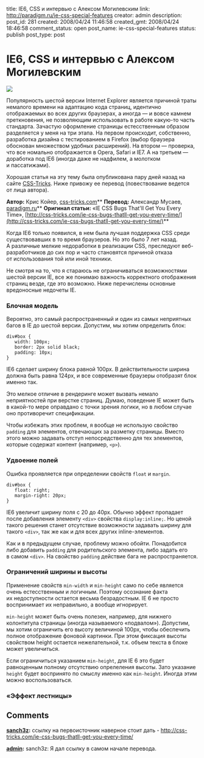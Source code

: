 title: IE6, CSS и интервью с Алексом Могилевским
link: http://paradigm.ru/ie-css-special-features
creator: admin
description:
post_id: 281
created: 2008/04/24 11:46:58
created_gmt: 2008/04/24 18:46:58
comment_status: open
post_name: ie-css-special-features
status: publish
post_type: post

# IE6, CSS и интервью с Алексом Могилевским

![](/media/00ie.png)

Популярность шестой версии Internet Explorer является причиной траты немалого времени на адаптацию кода страниц, идентично отображаемых во всех других браузерах, а иногда — и вовсе камнем преткновения, не позволяющим использовать в работе какую-то часть стандарта. Зачастую оформление страницы естесственным образом разделяется у меня на три этапа. На первом происходит, собственно, разработка дизайна с тестированием в Firefox (выбор браузера обоснован множеством удобных расширений). На втором — проверка, что все номально отображается в Opera, Safari и IE7. А на третьем — доработка под IE6 (иногда даже не надфилем, а молотком и пассатижами).

Хорошая статья на эту тему была опубликована пару дней назад на сайте [CSS-Tricks](http://css-tricks.com/). Ниже привожу ее перевод (повествование ведется от лица автора).

**Автор:** Крис Койер, [css-tricks.com](http://css-tricks.com)** **Перевод:** Александр Мусаев, [paradigm.ru]()** **Оригинал статьи:** «IE CSS Bugs That'll Get You Every Time», [http://css-tricks.com/ie-css-bugs-thatll-get-you-every-time/](http://css-tricks.com/ie-css-bugs-thatll-get-you-every-time/)**

Когда IE6 только появился, в нем была лучшая поддержка CSS среди существовавших в то время браузеров. Но это было 7 лет назад. А различные мелкие недоработки в реализации CSS, преследуют веб-разработчиков до сих пор и часто становятся причиной отказа от использования той или иной техники.

Не смотря на то, что я стараюсь не ограничиваться возможностями шестой версии IE, все же понимаю важность корректного отображения страниц везде, где это возможно. Ниже перечислены основные вредоносные недочеты IE.

### Блочная модель

Вероятно, это самый распространенный и один из самых неприятных багов в IE до шестой версии. Допустим, мы хотим определить блок:

    div#box {
       width: 100px;
       border: 2px solid black;
       padding: 10px;
    }

IE6 сделает ширину блока равной 100px. В действительности ширина должна быть равна 124px, и все современные браузеры отобразят блок именно так.

Это мелкое отличие в рендеринге может вызвать немало неприятностей при верстке страниц. Думаю, поведение IE может быть в какой-то мере оправдано с точки зрения логики, но в любом случае оно противоречит спецификации.

Чтобы избежать этих проблем, я вообще не использую свойство `padding` для элементов, отвечающих за разметку страницы. Вместо этого можно задавать отступ непосредственно для тех элементов, которые содержат контент (например, `<p>`).

### Удвоение полей

Ошибка проявляется при определении свойств `float` и `margin`.

    div#box {
       float: right;
       margin-right: 20px;
    }

IE6 увеличит ширину поля с 20 до 40px. Обычно эффект пропадает после добавления элементу `<div>` свойства `display:inline;`. Но ценой такого решения станет отсутствие возможности задавать ширину для такого `<div>`, так же как и для всех других inline-элементов.

Как и в предыдущем случае, проблему можно обойти. Понадобится либо добавить `padding` для родительского элемента, либо задать его в самом `<div>`. На свойство `padding` действие бага не распространяется.

### Ограничений ширины и высоты

Применение свойств `min-width` и `min-height` само по себе является очень естесственным и логичным. Поэтому осознание факта их недоступности остается весьма безрадостным. IE 6 не просто воспринимает их неправильно, а вообще игнорирует.

`min-height` может быть очень полезен, например, для нижнего колонтитула страницы (иногда называемого «подвалом»). Допустим, мы хотим ограничить его высоту величиной 100px, чтобы обеспечить полное отображение фоновой картинки. При этом фиксация высоты свойством height остается нежелательной, т.к. объем текста в блоке может увеличиться.

Если ограничиться указанием `min-height`, для IE 6 это будет равноценным полному отсутствию опрелеления высоты. Зато указание `height` будет воспринято по смыслу именно как `min-height`. Иногда этим можно воспользоваться.

### «Эффект лестницы»

## Comments

**[sanch3z](#683 "2008/05/05 04:30:48"):** ссылку на первоисточник наверное стоит дать - http://css-tricks.com/ie-css-bugs-thatll-get-you-every-time/

**[admin](#684 "2008/05/05 06:56:31"):** sanch3z: Я дал ссылку в самом начале перевода.

